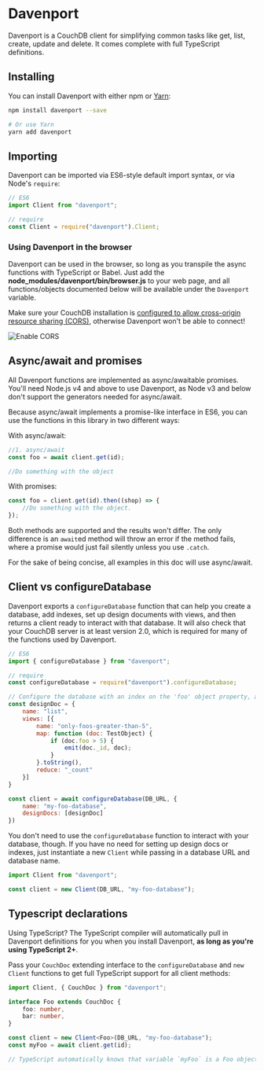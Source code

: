 # Davenport

Davenport is a CouchDB client for simplifying common tasks like get, list, create, update and delete. It comes complete with full TypeScript definitions.

## Installing

You can install Davenport with either npm or [Yarn](https://yarnpkg.com):

```bash
npm install davenport --save

# Or use Yarn
yarn add davenport
```

## Importing

Davenport can be imported via ES6-style default import syntax, or via Node's `require`:

```js
// ES6
import Client from "davenport";

// require
const Client = require("davenport").Client;
```

### Using Davenport in the browser

Davenport can be used in the browser, so long as you transpile the async functions with TypeScript or Babel. Just add the **node_modules/davenport/bin/browser.js** to your web page, and all functions/objects documented below will be available under the `Davenport` variable. 

Make sure your CouchDB installation is [configured to allow cross-origin resource sharing (CORS)](https://wiki.apache.org/couchdb/CORS), otherwise Davenport won't be able to connect!

![Enable CORS](https://imgur.com/a/7DGsE)

## Async/await and promises

All Davenport functions are implemented as async/awaitable promises. You'll need Node.js v4 and above to use Davenport, as Node v3 and below don't support the generators needed for async/await.

Because async/await implements a promise-like interface in ES6, you can use the functions in this library in two different ways:

With async/await:

```js
//1. async/await
const foo = await client.get(id);

//Do something with the object
```

With promises:

```js
const foo = client.get(id).then((shop) => {
    //Do something with the object.
}); 
```

Both methods are supported and the results won't differ. The only difference is an `await`ed method will throw an error if the method fails, where a promise would just fail silently unless you use `.catch`.

For the sake of being concise, all examples in this doc will use async/await.

## Client vs configureDatabase

Davenport exports a `configureDatabase` function that can help you create a database, add indexes, set up design documents with views, and then returns a client ready to interact with that database. It will also check that your CouchDB server is at least version 2.0, which is required for many of the functions used by Davenport.

```js
// ES6
import { configureDatabase } from "davenport";

// require
const configureDatabase = require("davenport").configureDatabase;

// Configure the database with an index on the 'foo' object property, and a view that lists all foos greater than 5.
const designDoc = {
    name: "list",
    views: [{
        name: "only-foos-greater-than-5",
        map: function (doc: TestObject) {
            if (doc.foo > 5) {
                emit(doc._id, doc);
            }
        }.toString(),
        reduce: "_count"
    }]
}

const client = await configureDatabase(DB_URL, {
    name: "my-foo-database",
    designDocs: [designDoc]
})
```

You don't need to use the `configureDatabase` function to interact with your database, though. If you have no need for setting up design docs or indexes, just instantiate a new `Client` while passing in a database URL and database name.

```js
import Client from "davenport";

const client = new Client(DB_URL, "my-foo-database");
```

## Typescript declarations

Using TypeScript? The TypeScript compiler will automatically pull in Davenport definitions for you when you install Davenport, **as long as you're using TypeScript 2+**. 

Pass your `CouchDoc` extending interface to the `configureDatabase` and `new Client` functions to get full TypeScript support for all client methods:

```ts
import Client, { CouchDoc } from "davenport";

interface Foo extends CouchDoc {
    foo: number,
    bar: number,
}

const client = new Client<Foo>(DB_URL, "my-foo-database");
const myFoo = await client.get(id);

// TypeScript automatically knows that variable `myFoo` is a Foo object.
```
